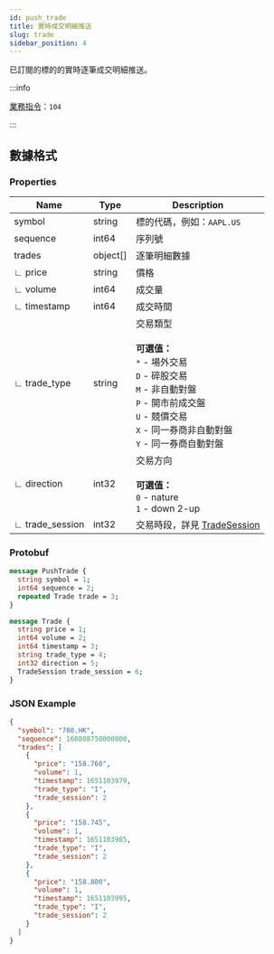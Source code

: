```yaml
---
id: push_trade
title: 實時成交明細推送
slug: trade
sidebar_position: 4
---
```


已訂閱的標的的實時逐筆成交明細推送。

:::info

[業務指令](../../socket/protocol/push)：`104`

:::

## 數據格式

### Properties

| Name            | Type     | Description                                                                                                                                                                                   |
| --------------- | -------- | --------------------------------------------------------------------------------------------------------------------------------------------------------------------------------------------- |
| symbol          | string   | 標的代碼，例如：`AAPL.US`                                                                                                                                                                     |
| sequence        | int64    | 序列號                                                                                                                                                                                        |
| trades          | object[] | 逐筆明細數據                                                                                                                                                                                  |
| ∟ price         | string   | 價格                                                                                                                                                                                          |
| ∟ volume        | int64    | 成交量                                                                                                                                                                                        |
| ∟ timestamp     | int64    | 成交時間                                                                                                                                                                                      |
| ∟ trade_type    | string   | 交易類型 <br/><br />**可選值：**<br/>`*` - 場外交易<br/>`D` - 碎股交易<br/>`M` - 非自動對盤<br/>`P` - 開市前成交盤<br/>`U` - 競價交易<br/>`X` - 同一券商非自動對盤<br/>`Y` - 同一券商自動對盤 |
| ∟ direction     | int32    | 交易方向 <br/><br />**可選值：**<br/>`0` - nature<br/>`1` - down 2-up                                                                                                                         |
| ∟ trade_session | int32    | 交易時段，詳見 [TradeSession](../objects#tradesession---交易時段)                                                                                                                             |

### Protobuf

```protobuf
message PushTrade {
  string symbol = 1;
  int64 sequence = 2;
  repeated Trade trade = 3;
}

message Trade {
  string price = 1;
  int64 volume = 2;
  int64 timestamp = 3;
  string trade_type = 4;
  int32 direction = 5;
  TradeSession trade_session = 6;
}
```

### JSON Example

```json
{
  "symbol": "700.HK",
  "sequence": 160808750000000,
  "trades": [
    {
      "price": "158.760",
      "volume": 1,
      "timestamp": 1651103979,
      "trade_type": "I",
      "trade_session": 2
    },
    {
      "price": "158.745",
      "volume": 1,
      "timestamp": 1651103985,
      "trade_type": "I",
      "trade_session": 2
    },
    {
      "price": "158.800",
      "volume": 1,
      "timestamp": 1651103995,
      "trade_type": "I",
      "trade_session": 2
    }
  ]
}
```
